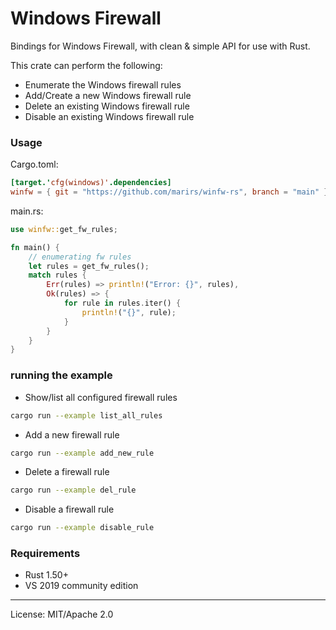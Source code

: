 Windows Firewall
==================

Bindings for Windows Firewall, with clean & simple API for use with Rust.  
  
This crate can perform the following:
- Enumerate the Windows firewall rules
- Add/Create a new Windows firewall rule
- Delete an existing Windows firewall rule
- Disable an existing Windows firewall rule

### Usage

Cargo.toml:
```toml
[target.'cfg(windows)'.dependencies]
winfw = { git = "https://github.com/marirs/winfw-rs", branch = "main" }
```

main.rs:
```rust
use winfw::get_fw_rules;

fn main() {
    // enumerating fw rules
    let rules = get_fw_rules();
    match rules {
        Err(rules) => println!("Error: {}", rules),
        Ok(rules) => {
            for rule in rules.iter() {
                println!("{}", rule);
            }
        }
    }
}
```

### running the example
- Show/list all configured firewall rules
```bash
cargo run --example list_all_rules
```

- Add a new firewall rule
```bash
cargo run --example add_new_rule
```

- Delete a firewall rule
```bash
cargo run --example del_rule
```

- Disable a firewall rule
```bash
cargo run --example disable_rule
```

### Requirements
- Rust 1.50+
- VS 2019 community edition

---
License: MIT/Apache 2.0